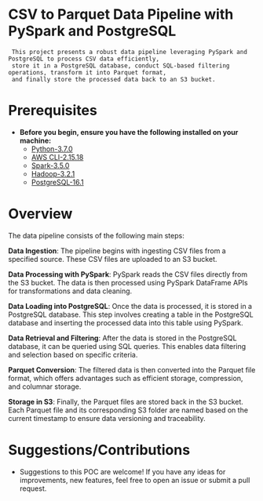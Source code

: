   # CSV to Parquet Data Pipeline with PySpark and PostgreSQL
     This project presents a robust data pipeline leveraging PySpark and PostgreSQL to process CSV data efficiently,
     store it in a PostgreSQL database, conduct SQL-based filtering operations, transform it into Parquet format, 
     and finally store the processed data back to an S3 bucket.

# Prerequisites
 - **Before you begin, ensure you have the following installed on your machine:**
    - [Python-3.7.0](https://www.python.org/downloads/release/python-370/)
    - [AWS CLI-2.15.18](https://docs.aws.amazon.com/cli/latest/userguide/getting-started-version.html)
    - [Spark-3.5.0](https://spark.apache.org/downloads.html)
    - [Hadoop-3.2.1](https://hadoop.apache.org/release/3.2.1.html_)
    - [PostgreSQL-16.1](https://www.postgresql.org/download/windows/)

# Overview
  The data pipeline consists of the following main steps:

  **Data Ingestion**: The pipeline begins with ingesting CSV files from a specified source. These CSV files are uploaded to an S3 bucket.
  
  **Data Processing with PySpark**: PySpark reads the CSV files directly from the S3 bucket. The data is then processed using 
    PySpark DataFrame APIs for transformations and data cleaning.
  
  **Data Loading into PostgreSQL**: Once the data is processed, it is stored in a PostgreSQL database. This step involves 
    creating a table in the PostgreSQL database and inserting the processed data into this table using PySpark.
  
  **Data Retrieval and Filtering**: After the data is stored in the PostgreSQL database, it can be queried using SQL queries.
    This enables data filtering and selection based on specific criteria.
  
  **Parquet Conversion**: The filtered data is then converted into the Parquet file format, which offers advantages such as
    efficient storage, compression, and columnar storage.
  
  **Storage in S3**: Finally, the Parquet files are stored back in the S3 bucket. Each Parquet file and its corresponding
    S3 folder are named based on the current timestamp to ensure data versioning and traceability.

# Suggestions/Contributions

  - Suggestions to this POC are welcome! If you have any ideas for improvements, new features, feel free to open an issue or submit a pull request.
  

